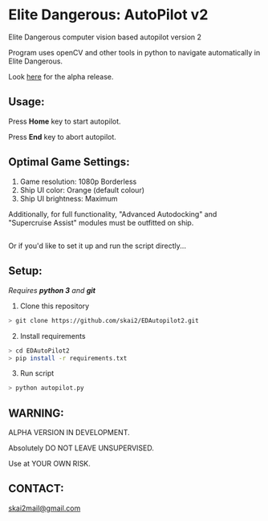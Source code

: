 # Elite Dangerous: AutoPilot v2
Elite Dangerous computer vision based autopilot version 2

Program uses openCV and other tools in python to navigate automatically in Elite Dangerous.

Look [here](https://github.com/skai2/EDAutopilot/releases) for the alpha release.

## Usage:
Press **Home** key to start autopilot.

Press **End** key to abort autopilot.

## Optimal Game Settings:
1. Game resolution:      1080p Borderless
2. Ship UI color:        Orange (default colour)
3. Ship UI brightness:   Maximum

Additionally, for full functionality, "Advanced Autodocking" and "Supercruise Assist" modules must be outfitted on ship.

##
Or if you'd like to set it up and run the script directly...

## Setup:
_Requires **python 3** and **git**_
1. Clone this repository
```sh
> git clone https://github.com/skai2/EDAutopilot2.git
```
2. Install requirements
```sh
> cd EDAutoPilot2
> pip install -r requirements.txt
```
3. Run script
```sh
> python autopilot.py
```

## WARNING:

ALPHA VERSION IN DEVELOPMENT. 

Absolutely DO NOT LEAVE UNSUPERVISED. 

Use at YOUR OWN RISK.

## CONTACT:

skai2mail@gmail.com
